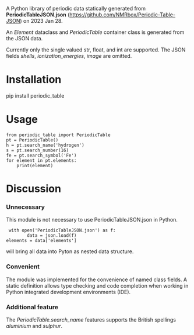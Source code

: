 A Python library of periodic data statically generated from **PeriodicTableJSON.json**  (https://github.com/NMRbox/Periodic-Table-JSON) on 2023 Jan 28.

An *Element* dataclass and *PeriodicTable* container class is generated from the JSON data.

Currently only the single valued str, float, and int are supported. The JSON fields *shells*, *ionization_energies*, *image* are omitted. 


# Installation 
  pip install periodic_table

# Usage

    from periodic_table import PeriodicTable
    pt = PeriodicTable()
    h = pt.search_name('hydrogen')
    s = pt.search_number(16)
    fe = pt.search_symbol('Fe')
    for element in pt.elements:
        print(element)

# Discussion
### Unnecessary
This module is not necessary to use PeriodicTableJSON.json in Python. 

     with open('PeriodicTableJSON.json') as f:
            data = json.load(f)
    elements = data['elements']

will bring all data into Pyton as nested data structure.

### Convenient
The module was implemented for the convenience of named class fields. A static definition allows type
checking and code completion when working in Python integrated development environments (IDE).

### Additional feature
The *PeriodicTable.search_name* features supports the British spellings *aluminium* and *sulphur*.

